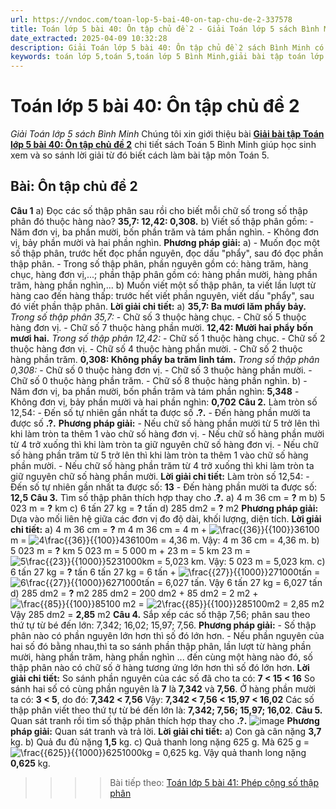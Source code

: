 ```yaml
---
url: https://vndoc.com/toan-lop-5-bai-40-on-tap-chu-de-2-337578
title: Toán lớp 5 bài 40: Ôn tập chủ đề 2 - Giải Toán lớp 5 sách Bình Minh - VnDoc.com
date_extracted: 2025-04-09 10:32:28
description: Giải Toán lớp 5 bài 40: Ôn tập chủ đề 2 sách Bình Minh có hướng dẫn giải chi tiết các câu hỏi trong SGK Toán lớp 5 Bình Minh.
keywords: toán lớp 5,toán 5,toán lớp 5 Bình Minh,giải bài tập toán lớp 5 Bình Minh,giải toán lớp 5 Bình Minh,toán lớp 5 sách Bình Minh,toán 5 Bình Minh,giải sách toán lớp 5 Bình Minh,Toán lớp 5 Bài 40 Ôn tập chủ đề 2,giải toán 5 bài 40
---
```


# Toán lớp 5 bài 40: Ôn tập chủ đề 2
 _Giải Toán lớp 5 sách Bình Minh_
Chúng tôi xin giới thiệu bài [**Giải bài tập Toán lớp 5 bài 40: Ôn tập chủ đề 2**](<https://vndoc.com/toan-lop-5-bai-40-on-tap-chu-de-2-337578>) chi tiết sách Toán 5 Bình Minh giúp học sinh xem và so sánh lời giải từ đó biết cách làm bài tập môn Toán 5.
## Bài: Ôn tập chủ đề 2
**Câu 1**
a\) Đọc các số thập phân sau rồi cho biết mỗi chữ số trong số thập phân đó thuộc hàng nào?
**35,7: 12,42: 0,308.**
b\) Viết số thập phân gồm:
\- Năm đơn vị, ba phần mười, bốn phần trăm và tám phần nghìn.
\- Không đơn vị, bảy phần mười và hai phần nghìn.
**Phương pháp giải:**
a\) - Muốn đọc một số thập phân, trước hết đọc phần nguyên, đọc dấu "phẩy", sau đó đọc phần thập phân.
\- Trong số thập phân, phần nguyên gồm có: hàng trăm, hàng chục, hàng đơn vị,...; phần thập phân gồm có: hàng phần mười, hàng phần trăm, hàng phần nghìn,...
b\) Muốn viết một số thập phân, ta viết lần lượt từ hàng cao đến hàng thấp: trước hết viết phần nguyên, viết dấu "phẩy", sau đó viết phần thập phân.
**Lời giải chi tiết:**
a\) **35,7: Ba mươi lăm phẩy bảy.**
_Trong số thập phân 35,7:_
\- Chữ số 3 thuộc hàng chục.
\- Chữ số 5 thuộc hàng đơn vị.
\- Chữ số 7 thuộc hàng phần mười.
**12,42: Mười hai phẩy bốn mươi hai.**
_Trong số thập phân 12,42:_
\- Chữ số 1 thuộc hàng chục.
\- Chữ số 2 thuộc hàng đơn vị.
\- Chữ số 4 thuộc hàng phần mười.
\- Chữ số 2 thuộc hàng phần trăm.
**0,308: Không phẩy ba trăm linh tám.**
_Trong số thập phân 0,308:_
\- Chữ số 0 thuộc hàng đơn vị.
\- Chữ số 3 thuộc hàng phần mười.
\- Chữ số 0 thuộc hàng phần trăm.
\- Chữ số 8 thuộc hàng phần nghìn.
b\)
\- Năm đơn vị, ba phần mười, bốn phần trăm và tám phần nghìn: **5,348**
\- Không đơn vị, bảy phần mười và hai phần nghìn: **0,702**
**Câu 2.** Làm tròn số 12,54:
\- Đến số tự nhiên gần nhất ta được số **.?.**
\- Đến hàng phần mười ta được số **.?.**
**Phương pháp giải:**
\- Nếu chữ số hàng phần mười từ 5 trở lên thì khi làm tròn ta thêm 1 vào chữ số hàng đơn vị.
\- Nếu chữ số hàng phần mười từ 4 trở xuống thì khi làm tròn ta giữ nguyên chữ số hàng đơn vị.
\- Nếu chữ số hàng phần trăm từ 5 trở lên thì khi làm tròn ta thêm 1 vào chữ số hàng phần mười.
\- Nếu chữ số hàng phần trăm từ 4 trở xuống thì khi làm tròn ta giữ nguyên chữ số hàng phần mười.
**Lời giải chi tiết:**
Làm tròn số 12,54:
\- Đến số tự nhiên gần nhất ta được số: **13**
\- Đến hàng phần mười ta được số: **12,5**
**Câu 3.** Tìm số thập phân thích hợp thay cho **.?.**
a\) 4 m 36 cm = **?** m
b\) 5 023 m = **?** km
c\) 6 tấn 27 kg = **?** tấn
d\) 285 dm2 = **?** m2
**Phương pháp giải:**
Dựa vào mối liên hệ giữa các đơn vị đo độ dài, khối lượng, diện tích.
**Lời giải chi tiết:**
a\) 4 m 36 cm = **?** m
4 m 36 cm = 4 m + ![\\frac{{36}}{{100}}](https://i.vdoc.vn/data/image/blank.png)36100 m = ![4\\frac{{36}}{{100}}](https://i.vdoc.vn/data/image/blank.png)436100m = 4,36 m.
Vậy: 4 m 36 cm = 4,36 m.
b\) 5 023 m = **?** km
5 023 m = 5 000 m + 23 m = 5 km 23 m = ![5\\frac{{23}}{{1000}}](https://i.vdoc.vn/data/image/blank.png)5231000km = 5,023 km.
Vậy: 5 023 m = 5,023 km.
c\) 6 tấn 27 kg = **?** tấn
6 tấn 27 kg = 6 tấn + ![\\frac{{27}}{{1000}}](https://i.vdoc.vn/data/image/blank.png)271000tấn = ![6\\frac{{27}}{{1000}}](https://i.vdoc.vn/data/image/blank.png)6271000tấn = 6,027 tấn.
Vậy 6 tấn 27 kg = 6,027 tấn
d\) 285 dm2 = **?** m2
285 dm2 = 200 dm2 \+ 85 dm2 = 2 m2 \+ ![\\frac{{85}}{{100}}](https://i.vdoc.vn/data/image/blank.png)85100 m2 = ![2\\frac{{85}}{{100}}](https://i.vdoc.vn/data/image/blank.png)285100m2 = 2,85 m2
Vậy 285 dm2 = **2,85** m2
**Câu 4.** Sắp xếp các số thập 7,56; phân sau theo thứ tự từ bé đến lớn: 7,342; 16,02; 15,97; 7,56.
**Phương pháp giải:**
\- Số thập phân nào có phần nguyên lớn hơn thì số đó lớn hơn.
\- Nếu phần nguyên của hai số đó bằng nhau,thì ta so sánh phần thập phân, lần lượt từ hàng phần mười, hàng phần trăm, hàng phần nghìn ... đến cùng một hàng nào đó, số thập phân nào có chữ số ở hàng tương ứng lớn hơn thì số đó lớn hơn.
**Lời giải chi tiết:**
So sánh phần nguyên của các số đã cho ta có: **7 < 15 < 16**
So sánh hai số có cùng phần nguyên là **7** là **7,342** và **7,56**. Ở hàng phần mười ta có: **3 < 5**, do đó: **7,342 < 7,56**
Vậy: **7,342 < 7,56 < 15,97 < 16,02**
Các số thập phân viết theo thứ tự từ bé đến lớn là: **7,342; 7,56; 15,97; 16,02**.
**Câu 5.** Quan sát tranh rồi tìm số thập phân thích hợp thay cho **.?.**
![image](https://i.vdoc.vn/data/image/2025/03/03/2024-05-27-170629.png)
**Phương pháp giải:**
Quan sát tranh và trả lời.
**Lời giải chi tiết:**
a\) Con gà cân nặng **3,7** kg.
b\) Quả đu đủ nặng **1,5** kg.
c\) Quả thanh long nặng 625 g.
Mà 625 g = ![\\frac{{625}}{{1000}}](https://i.vdoc.vn/data/image/blank.png)6251000kg = 0,625 kg.
Vậy quả thanh long nặng **0,625** kg.
>>>> Bài tiếp theo: [Toán lớp 5 bài 41: Phép cộng số thập phân](<https://vndoc.com/toan-lop-5-bai-41-phep-cong-so-thap-phan-337579>)
